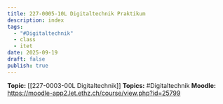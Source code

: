 ```yaml
---
title: 227-0005-10L Digitaltechnik Praktikum
description: index
tags:
  - "#Digitaltechnik"
  - class
  - itet
date: 2025-09-19
draft: false
publish: true
---
```

**Topic:** [[227-0003-00L Digitaltechnik]]
**Topics:** #Digitaltechnik 
**Moodle:**  https://moodle-app2.let.ethz.ch/course/view.php?id=25799

